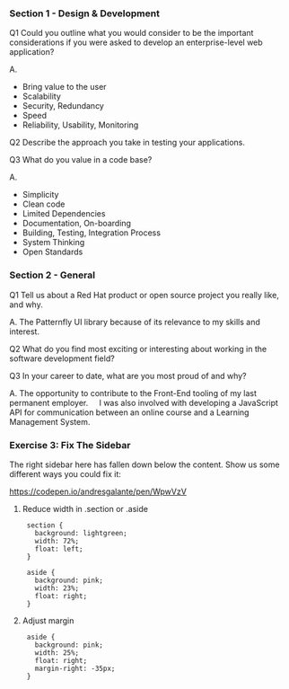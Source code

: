




### Section 1 - Design & Development
Q1
Could you outline what you would consider to be the important considerations if you were asked to develop an enterprise-level web application?

A.
- Bring value to the user
- Scalability
- Security, Redundancy
- Speed
- Reliability, Usability, Monitoring

Q2
Describe the approach you take in testing your applications.

Q3
What do you value in a code base?

A. 
- Simplicity
- Clean code
- Limited Dependencies
- Documentation, On-boarding
- Building, Testing, Integration Process
- System Thinking
- Open Standards


### Section 2 - General 
Q1
Tell us about a Red Hat product or open source project you really like, and why.

A. The Patternfly UI library because of its relevance to my skills and interest.

Q2
What do you find most exciting or interesting about working in the software development field?

Q3
In your career to date, what are you most proud of and why?

A. The opportunity to contribute to the Front-End tooling of my last permanent employer. 
   I was also involved with developing a JavaScript API for communication between an online course and a Learning Management System.


### Exercise 3: Fix The Sidebar 
The right sidebar here has fallen down below the content. Show us some different ways you
could fix it:

https://codepen.io/andresgalante/pen/WpwVzV

1. Reduce width in .section or .aside

        section { 
          background: lightgreen;
          width: 72%;
          float: left;
        }

        aside { 
          background: pink;
          width: 23%;
          float: right;
        }

2. Adjust margin

        aside { 
          background: pink;
          width: 25%;
          float: right;
          margin-right: -35px;
        }

